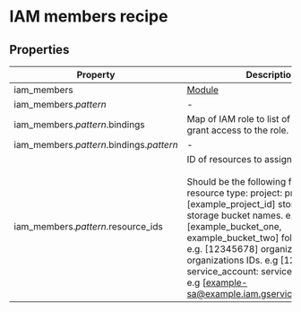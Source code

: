 # IAM members recipe

<!-- These files are auto generated -->

## Properties

| Property | Description | Type | Required | Default | Pattern |
| -------- | ----------- | ---- | -------- | ------- | ------- |
| iam_members | [Module](https://github.com/terraform-google-modules/terraform-google-iam) | object | false | - | - |
| iam_members.*pattern* | - | array(object) | false | - | ^storage_bucket\|project\|organization\|folder\|service_account$ |
| iam_members.*pattern*.bindings | Map of IAM role to list of members to grant access to the role. | object | false | - | - |
| iam_members.*pattern*.bindings.*pattern* | - | array(string) | false | - | .+ |
| iam_members.*pattern*.resource_ids | ID of resources to assign the bindings.<br><br>Should be the following for each resource type: project: project IDs. e.g. [example_project_id] storage_bucket: storage bucket names. e.g. [example_bucket_one, example_bucket_two] folder: folder IDs. e.g. [12345678] organization: organizations IDs. e.g [12345678] service_account: service account IDs. e.g [example-sa@example.iam.gserviceaccount.com] | array(string) | false | - | - |
